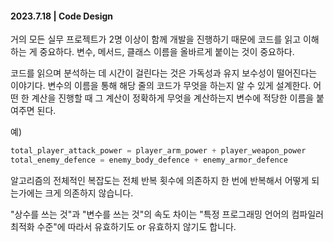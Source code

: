 #### 2023.7.18 | Code Design

거의 모든 실무 프로젝트가 2명 이상이 함께 개발을 진행하기 때문에 코드를 읽고 이해하는 게 중요하다. 변수, 메서드, 클래스 이름을 올바르게 붙이는 것이 중요하다. 

코드를 읽으며 분석하는 데 시간이 걸린다는 것은 가독성과 유지 보수성이 떨어진다는 이야기다. 변수의 이름을 통해 해당 줄의 코드가 무엇을 하는지 알 수 있게 설계한다. 어떤 한 계산을 진행할 때 그 계산이 정확하게 무엇을 계산하는지 변수에 적당한 이름을 붙여주면 된다. 

예)
```python
total_player_attack_power = player_arm_power + player_weapon_power
total_enemy_defence = enemy_body_defence + enemy_armor_defence
```

알고리즘의 전체적인 복잡도는 전체 반복 횟수에 의존하지 한 번에 반복해서 어떻게 되는가에는 크게 의존하지 않습니다.

"상수를 쓰는 것"과 "변수를 쓰는 것"의 속도 차이는 "특정 프로그래밍 언어의 컴파일러 최적화 수준"에 따라서 유효하기도 or 유효하지 않기도 합니다.